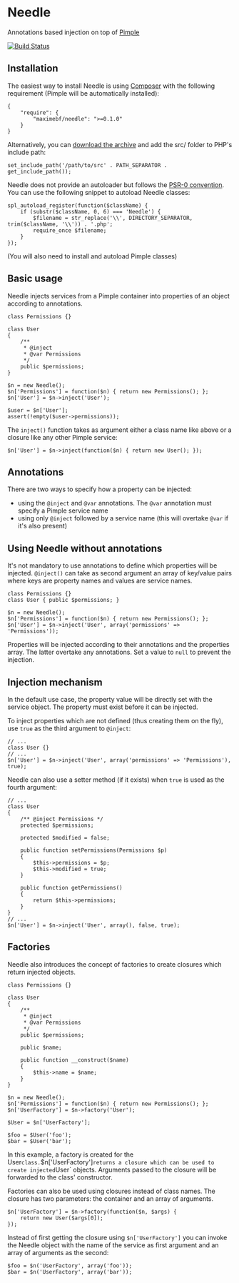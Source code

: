 
# Needle

Annotations based injection on top of [Pimple](https://github.com/fabpot/Pimple)

[![Build Status](https://travis-ci.org/maximebf/needle.png?branch=master)](http://travis-ci.org/maximebf/needle)

## Installation

The easiest way to install Needle is using [Composer](https://github.com/composer/composer)
with the following requirement (Pimple will be automatically installed):

    {
        "require": {
            "maximebf/needle": ">=0.1.0"
        }
    }

Alternatively, you can [download the archive](https://github.com/maximebf/needle/zipball/master) 
and add the src/ folder to PHP's include path:

    set_include_path('/path/to/src' . PATH_SEPARATOR . get_include_path());

Needle does not provide an autoloader but follows the [PSR-0 convention](https://github.com/php-fig/fig-standards/blob/master/accepted/PSR-0.md).  
You can use the following snippet to autoload Needle classes:

    spl_autoload_register(function($className) {
        if (substr($className, 0, 6) === 'Needle') {
            $filename = str_replace('\\', DIRECTORY_SEPARATOR, trim($className, '\\')) . '.php';
            require_once $filename;
        }
    });

(You will also need to install and autoload Pimple classes)

## Basic usage

Needle injects services from a Pimple container into properties of an object
according to annotations.

    class Permissions {}

    class User
    {
        /**
         * @inject
         * @var Permissions
         */
        public $permissions;
    }

    $n = new Needle();
    $n['Permissions'] = function($n) { return new Permissions(); };
    $n['User'] = $n->inject('User');

    $user = $n['User'];
    assert(!empty($user->permissions));

The `inject()` function takes as argument either a class name like above or
a closure like any other Pimple service:

    $n['User'] = $n->inject(function($n) { return new User(); });

## Annotations

There are two ways to specify how a property can be injected:

 - using the `@inject` and `@var` annotations. The `@var` annotation must
   specify a Pimple service name
 - using only `@inject` followed by a service name (this will overtake `@var`
   if it's also present)

## Using Needle without annotations

It's not mandatory to use annotations to define which properties will
be injected. `@inject()` can take as second argument an array of key/value
pairs where keys are property names and values are service names.

    class Permissions {}
    class User { public $permissions; }

    $n = new Needle();
    $n['Permissions'] = function($n) { return new Permissions(); };
    $n['User'] = $n->inject('User', array('permissions' => 'Permissions'));

Properties will be injected according to their annotations and the properties array.
The latter overtake any annotations. Set a value to `null` to prevent the injection.

## Injection mechanism

In the default use case, the property value will be directly set with the 
service object. The property must exist before it can be injected.

To inject properties which are not defined (thus creating them on the fly),
use `true` as the third argument to `@inject`:

    // ...
    class User {}
    // ...
    $n['User'] = $n->inject('User', array('permissions' => 'Permissions'), true);

Needle can also use a setter method (if it exists) when `true` is used as the
fourth argument:

    // ...
    class User
    {
        /** @inject Permissions */
        protected $permissions;

        protected $modified = false;

        public function setPermissions(Permissions $p)
        {
            $this->permissions = $p;
            $this->modified = true;
        }

        public function getPermissions()
        {
            return $this->permissions;
        }
    }
    // ...
    $n['User'] = $n->inject('User', array(), false, true);

## Factories

Needle also introduces the concept of factories to create closures which return 
injected objects.

    class Permissions {}

    class User
    {
        /**
         * @inject
         * @var Permissions
         */
        public $permissions;

        public $name;

        public function __construct($name)
        {
            $this->name = $name;
        }
    }

    $n = new Needle();
    $n['Permissions'] = function($n) { return new Permissions(); };
    $n['UserFactory'] = $n->factory('User');

    $User = $n['UserFactory'];

    $foo = $User('foo');
    $bar = $User('bar');

In this example, a factory is created for the ̀User` class.
`$n['UserFactory']` returns a closure which can be used to create
injected `User` objects. Arguments passed to the closure will be forwarded
to the class' constructor.

Factories can also be used using closures instead of class names. The closure
has two parameters: the container and an array of arguments.

    $n['UserFactory'] = $n->factory(function($n, $args) {
        return new User($args[0]);
    });

Instead of first getting the closure using `$n['UserFactory']` you can
invoke the Needle object with the name of the service as first argument
and an array of arguments as the second:

    $foo = $n('UserFactory', array('foo'));
    $bar = $n('UserFactory', array('bar'));
